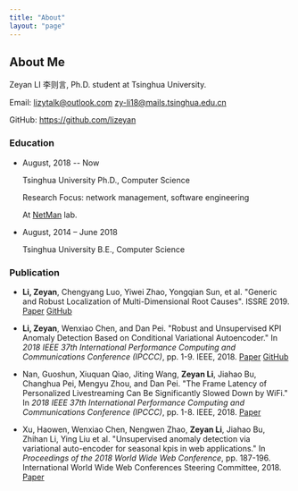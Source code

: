 ```yaml
---
title: "About"
layout: "page"
---
```


## About Me

Zeyan LI 李则言, Ph.D. student at Tsinghua University.

Email: [lizytalk@outlook.com](mailto://lizytalk@outlook.com) [zy-li18@mails.tsinghua.edu.cn](mailto://zy-li18@mails.tsinghua.edu.cn)

GitHub: <https://github.com/lizeyan>



### Education

-   August, 2018 -- Now

    Tsinghua University Ph.D., Computer Science 

    Research Focus: network management, software engineering 

    At [NetMan](<https://netman.aiops.org/>) lab.

-   August, 2014 – June 2018

    Tsinghua University B.E., Computer Science

### Publication

-   **Li, Zeyan**, Chengyang Luo, Yiwei Zhao, Yongqian Sun, et al. "Generic and Robust Localization of Multi-Dimensional Root Causes". ISSRE 2019. [Paper](https://netman.aiops.org/wp-content/uploads/2019/08/liuping-camera-ready.pdf) [GitHub](https://github.com/lizeyan/Squeeze)

-   **Li, Zeyan**, Wenxiao Chen, and Dan Pei. "Robust and Unsupervised KPI Anomaly Detection Based on Conditional Variational Autoencoder." In *2018 IEEE 37th International Performance Computing and Communications Conference (IPCCC)*, pp. 1-9. IEEE, 2018. [Paper](https://netman.aiops.org/wp-content/uploads/2018/12/camera_ready.pdf) [GitHub](https://github.com/lizeyan/Bagel)
    
-   Nan, Guoshun, Xiuquan Qiao, Jiting Wang, **Zeyan Li**, Jiahao Bu, Changhua Pei, Mengyu Zhou, and Dan Pei. "The Frame Latency of Personalized Livestreaming Can Be Significantly Slowed Down by WiFi." In *2018 IEEE 37th International Performance Computing and Communications Conference (IPCCC)*, pp. 1-8. IEEE, 2018. [Paper](https://netman.aiops.org/wp-content/uploads/2018/12/main-20181027.pdf)

-   Xu, Haowen, Wenxiao Chen, Nengwen Zhao, **Zeyan Li**, Jiahao Bu, Zhihan Li, Ying Liu et al. "Unsupervised anomaly detection via variational auto-encoder for seasonal kpis in web applications." In *Proceedings of the 2018 World Wide Web Conference*, pp. 187-196. International World Wide Web Conferences Steering Committee, 2018. [Paper](https://netman.aiops.org/~peidan/ANM2018/5.AnomalyDetection/LectureCoverage/2018WWW_Unsupervised%20Anomaly%20Detection%20via%20Variational%20Auto-Encoder%20for%20Seasonal%20KPIs%20in%20Web%20Applications.pdf)


